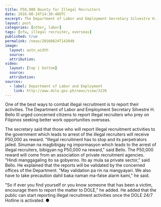 ```yaml
---
title: P50,000 Bounty for Illegal Recruiters
date: 2016-08-24T14:30:40UTC
excerpt: The Department of Labor and Employment Secretary Silvestre H. Bello III urged citizens to report illegal recruiters and receive a P50,000 reward when the illegal recruiters are arrested.
layout: post
categories: [other, labor]
tags: [ofw, illegal recruiter, overseas]
published: true
permalink: /news/20160824T143040
image:
  layout: auto_width
  source: 
  attribution: 
video:
  layout: [top | bottom]
  source: 
  attribution: 
sources:
  - label: Department of Labor and Employment
    link: http://www.dole.gov.ph/news/view/3226
---
```


One of the best ways to combat illegal recruitment is to report their activities.
The Department of Labor and Employment Secretary Silvestre H. Bello III urged concerned citizens to report illegal recruiters who prey on Filipinos seeking better work opportunities overseas.

The secretary said that those who will report illegal recruitment activities to the government which leads to arrest of the illegal recruiters will receive P50,000 as reward.
"Illegal recruitment has to stop and its perpetrators jailed. Sinuman na magbibigay ng impormasyon which leads to the arrest of illegal recruiters, bibigyan ng P50,000 na reward," said Bello.
The P50,000 reward will come from an association of private recruitment agencies.
"Hindi manggagaling ito sa gobyerno. Ito ay mula sa private sector," said Bello.
He explained that the reports will be validated by the concerned offices of the Department.
"May validation pa rin na mangyayari. We also have to take precaution dahil baka naman ma-false alarm kami," he said.
  
"So if ever you find yourself or you know someone that has been a victim, encourage them to report the matter to DOLE," he added.
He added that the public can start reporting illegal recruitment activities once the DOLE 24/7 Hotline is activated.
&#x25cf;
